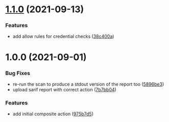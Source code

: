 # [1.1.0](https://github.com/erzz/dockle-action/compare/v1.0.0...v1.1.0) (2021-09-13)


### Features

* add allow rules for credential checks ([38c400a](https://github.com/erzz/dockle-action/commit/38c400ab5ec7844a78af3da010feac3732dcfcbd))

# 1.0.0 (2021-09-01)


### Bug Fixes

* re-run the scan to produce a stdout version of the report too ([5896be3](https://github.com/erzz/dockle-action/commit/5896be3f32f3db6bbbaa05313bd69359aa064a8c))
* upload sarif report with correct action ([7b7bb04](https://github.com/erzz/dockle-action/commit/7b7bb04a12f1f7eedecff6bd39fbc84c5ce6b8a4))


### Features

* add initial composite action ([975b7d5](https://github.com/erzz/dockle-action/commit/975b7d508d233173eea00577e98daa37debef6ec))

